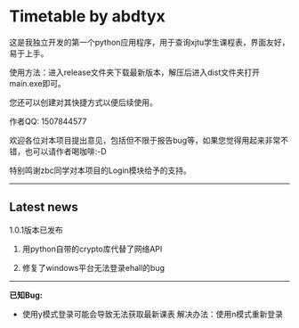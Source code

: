 # Timetable by abdtyx

这是我独立开发的第一个python应用程序，用于查询xjtu学生课程表，界面友好，易于上手。

使用方法：进入release文件夹下载最新版本，解压后进入dist文件夹打开main.exe即可。

您还可以创建对其快捷方式以便后续使用。

作者QQ: 1507844577

欢迎各位对本项目提出意见，包括但不限于报告bug等，如果您觉得用起来非常不错，也可以请作者喝咖啡:-D

特别鸣谢zbc同学对本项目的Login模块给予的支持。

------

## **Latest news**

1.0.1版本已发布

1. 用python自带的crypto库代替了网络API

2. 修复了windows平台无法登录ehall的bug

------

**已知Bug:**

* 使用y模式登录可能会导致无法获取最新课表 			解决办法：使用n模式重新登录

